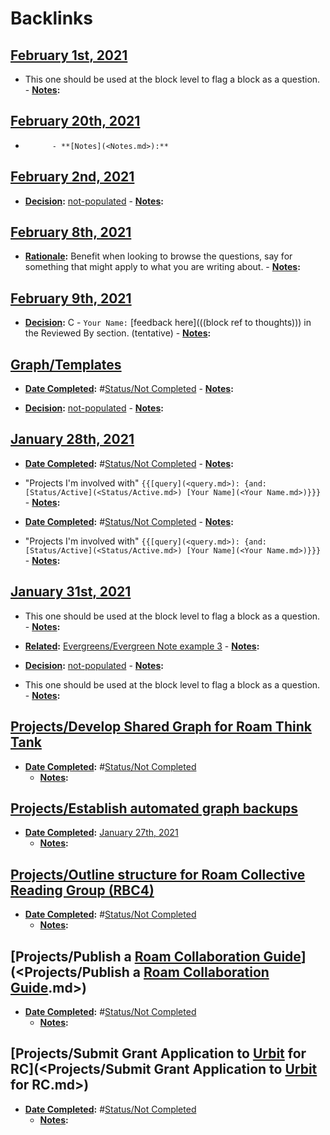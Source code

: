 
# Backlinks
## [February 1st, 2021](<February 1st, 2021.md>)
- This one should be used at the block level to flag a block as a question. 
        - **[Notes](<Notes.md>):**

## [February 20th, 2021](<February 20th, 2021.md>)
- 
            - **[Notes](<Notes.md>):**

## [February 2nd, 2021](<February 2nd, 2021.md>)
- **[Decision](<Decision.md>):** [not-populated](<not-populated.md>)
            - **[Notes](<Notes.md>):**

## [February 8th, 2021](<February 8th, 2021.md>)
- **[Rationale](<Rationale.md>):** Benefit when looking to browse the questions, say for something that might apply to what you are writing about. 
                    - **[Notes](<Notes.md>):**

## [February 9th, 2021](<February 9th, 2021.md>)
- **[Decision](<Decision.md>):** C - `Your Name:` [feedback here](((block ref to thoughts))) in the Reviewed By section. (tentative)
                            - **[Notes](<Notes.md>):**

## [Graph/Templates](<Graph/Templates.md>)
- **[Date Completed](<Date Completed.md>):** #[Status/Not Completed](<Status/Not Completed.md>)
                - **[Notes](<Notes.md>):**

- **[Decision](<Decision.md>):** [not-populated](<not-populated.md>)
                - **[Notes](<Notes.md>):**

## [January 28th, 2021](<January 28th, 2021.md>)
- **[Date Completed](<Date Completed.md>):** #[Status/Not Completed](<Status/Not Completed.md>)
                            - **[Notes](<Notes.md>):**

- "Projects I'm involved with" `{{[query](<query.md>): {and: [Status/Active](<Status/Active.md>) [Your Name](<Your Name.md>)}}}`
                - **[Notes](<Notes.md>):**

- **[Date Completed](<Date Completed.md>):** #[Status/Not Completed](<Status/Not Completed.md>)
                            - **[Notes](<Notes.md>):**

- "Projects I'm involved with" `{{[query](<query.md>): {and: [Status/Active](<Status/Active.md>) [Your Name](<Your Name.md>)}}}`
                - **[Notes](<Notes.md>):**

## [January 31st, 2021](<January 31st, 2021.md>)
- This one should be used at the block level to flag a block as a question. 
        - **[Notes](<Notes.md>):**

- **[Related](<Related.md>):** [Evergreens/Evergreen Note example 3](<Evergreens/Evergreen Note example 3.md>)
            - **[Notes](<Notes.md>):**

- **[Decision](<Decision.md>):** [not-populated](<not-populated.md>)
            - **[Notes](<Notes.md>):**

- This one should be used at the block level to flag a block as a question. 
            - **[Notes](<Notes.md>):**

## [Projects/Develop Shared Graph for Roam Think Tank](<Projects/Develop Shared Graph for Roam Think Tank.md>)
- **[Date Completed](<Date Completed.md>):** #[Status/Not Completed](<Status/Not Completed.md>)
    - **[Notes](<Notes.md>):**

## [Projects/Establish automated graph backups](<Projects/Establish automated graph backups.md>)
- **[Date Completed](<Date Completed.md>):** [January 27th, 2021](<January 27th, 2021.md>)
    - **[Notes](<Notes.md>):**

## [Projects/Outline structure for Roam Collective Reading Group (RBC4)](<Projects/Outline structure for Roam Collective Reading Group (RBC4).md>)
- **[Date Completed](<Date Completed.md>):** #[Status/Not Completed](<Status/Not Completed.md>)
    - **[Notes](<Notes.md>):**

## [Projects/Publish a [Roam Collaboration Guide](<Roam Collaboration Guide.md>)](<Projects/Publish a [Roam Collaboration Guide](<Roam Collaboration Guide.md>).md>)
- **[Date Completed](<Date Completed.md>):** #[Status/Not Completed](<Status/Not Completed.md>)
    - **[Notes](<Notes.md>):**

## [Projects/Submit Grant Application to [Urbit](<Urbit.md>) for RC](<Projects/Submit Grant Application to [Urbit](<Urbit.md>) for RC.md>)
- **[Date Completed](<Date Completed.md>):** #[Status/Not Completed](<Status/Not Completed.md>)
    - **[Notes](<Notes.md>):**

